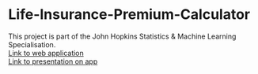 # Life-Insurance-Premium-Calculator

This project is part of the John Hopkins Statistics & Machine Learning Specialisation.  
[Link to web application](https://gian-atmaja.shinyapps.io/LI_Premium/)  
[Link to presentation on app](https://rpubs.com/Ga25/620229)

